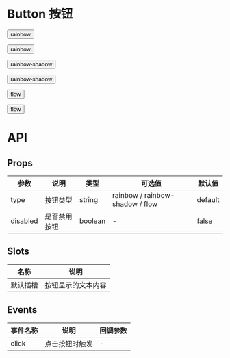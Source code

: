 # Button 按钮

<Button type="rainbow" style="margin-right: 10px">rainbow</Button>

<Button type="rainbow" style="margin-right: 10px" :disabled="true">rainbow</Button>

<Button type="rainbow-shadow" style="margin-right: 10px">rainbow-shadow</Button>

<Button type="rainbow-shadow" style="margin-right: 10px" :disabled="true">rainbow-shadow</Button>

<Button type="flow" style="margin-right: 10px">flow</Button>

<Button type="flow" style="margin-right: 10px" :disabled="true">flow</Button>

<script setup>

</script>

# API

## Props

| 参数     | 说明         | 类型    | 可选值                          | 默认值  |
| -------- | ------------ | ------- | ------------------------------- | ------- |
| type     | 按钮类型     | string  | rainbow / rainbow-shadow / flow | default |
| disabled | 是否禁用按钮 | boolean | -                               | false   |

## Slots

| 名称     | 说明               |
| -------- | ------------------ |
| 默认插槽 | 按钮显示的文本内容 |

## Events

| 事件名称 | 说明           | 回调参数 |
| -------- | -------------- | -------- |
| click    | 点击按钮时触发 | -        |
